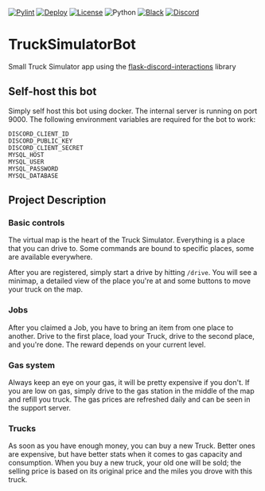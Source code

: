 [![Pylint](https://github.com/therealr5/TruckSimulatorBot/actions/workflows/pylint.yml/badge.svg)](https://github.com/therealr5/TruckSimulatorBot/actions/workflows/pylint.yml)
[![Deploy](https://github.com/therealr5/TruckSimulatorBot/actions/workflows/docker-image.yml/badge.svg)](https://github.com/therealr5/TruckSimulatorBot/actions/workflows/docker-image.yml)
[![License](https://img.shields.io/github/license/therealr5/TrucksimulatorBot)](https://github.com/therealr5/TruckSimulatorBot/blob/http-only/LICENSE)
![Python](https://img.shields.io/badge/python-3.10-blue)
[![Black](https://img.shields.io/badge/codestyle-black-000000)](https://github.com/psf/black)
[![Discord](https://img.shields.io/discord/839580174282260510)](https://discord.gg/FzAxtGTUhN)

# TruckSimulatorBot
Small Truck Simulator app using the [flask-discord-interactions](https://github.com/Breq16/flask-discord-interactions) library

## Self-host this bot
Simply self host this bot using docker. The internal server is running on port 9000. The following environment variables are required for the bot to work:
```env
DISCORD_CLIENT_ID
DISCORD_PUBLIC_KEY
DISCORD_CLIENT_SECRET
MYSQL_HOST
MYSQL_USER
MYSQL_PASSWORD
MYSQL_DATABASE
```

## Project Description
### Basic controls
The virtual map is the heart of the Truck Simulator. Everything is a place that you can drive to. Some commands are bound to specific places, some are available everywhere.

After you are registered, simply start a drive by hitting `/drive`. You will see a minimap, a detailed view of the place you're at and some buttons to move your truck on the map.

### Jobs
After you claimed a Job, you have to bring an item from one place to another.
Drive to the first place, load your Truck, drive to the second place, and you're done. The reward depends on your current level.

### Gas system
Always keep an eye on your gas, it will be pretty expensive if you don't. If you are low on gas, simply drive to the gas station in the middle of the map and refill you truck.
The gas prices are refreshed daily and can be seen in the support server.

### Trucks
As soon as you have enough money, you can buy a new Truck. Better ones are expensive, but have better stats when it comes to gas capacity and consumption.
When you buy a new truck, your old one will be sold; the selling price is based on its original price and the miles you drove with this truck.
